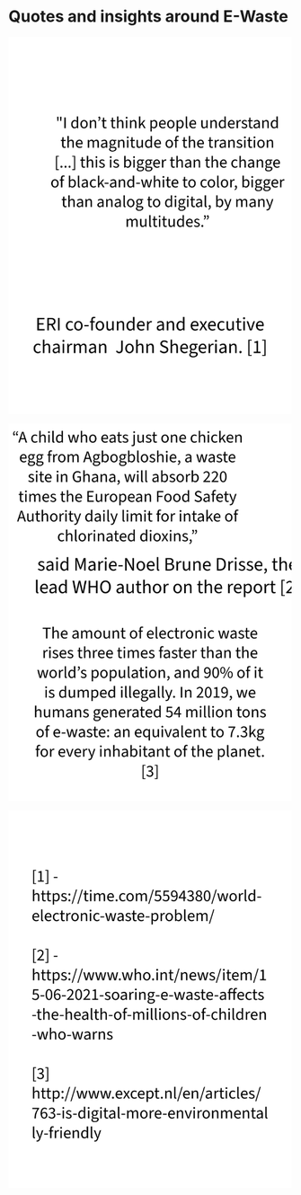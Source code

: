 # Quotes and insights around E-Waste

![](../media/MMSWasteA-1.png)

![](../media/MMSWasteA-2.png)

![](../media/MMSWasteA-3.png)